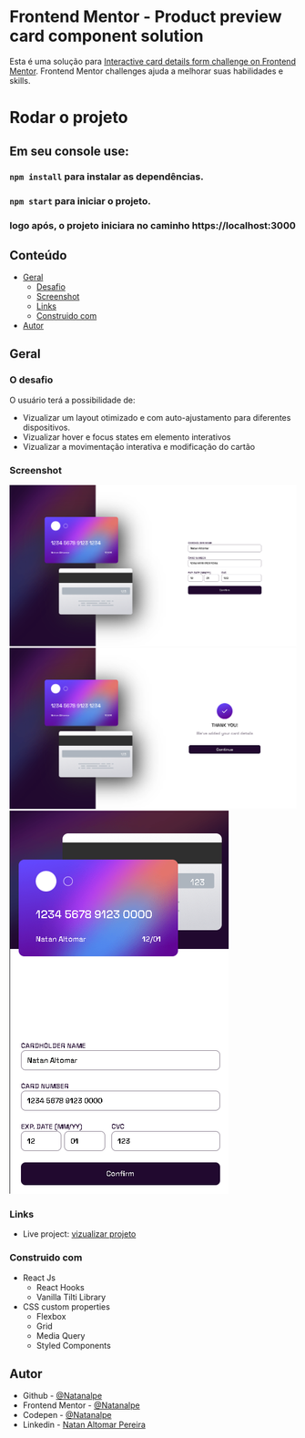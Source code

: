 # Frontend Mentor - Product preview card component solution

Esta é uma solução para [Interactive card details form challenge on Frontend Mentor](https://www.frontendmentor.io/challenges/interactive-card-details-form-XpS8cKZDWw). Frontend Mentor challenges ajuda a melhorar suas habilidades e skills.

# Rodar o projeto

## Em seu console use:

### `npm install` para instalar as dependências.

### `npm start` para iniciar o projeto.

### logo após, o projeto iniciara no caminho https://localhost:3000

## Conteúdo

- [Geral](#geral)
  - [Desafio](#o-desafio)
  - [Screenshot](#screenshot)
  - [Links](#links)
  - [Construido com](#Construido-com)
- [Autor](#author)

## Geral

### O desafio
 O usuário terá a possibilidade de:

- Vizualizar um layout otimizado e com auto-ajustamento para diferentes dispositivos.
- Vizualizar hover e focus states em elemento interativos
- Vizualizar a movimentação interativa e modificação do cartão

### Screenshot

![](./src/markdown/screenshot-1.png)
![](./src/markdown/screenshot-2.png)
![](./src/markdown/screenshot-3.png)


### Links

- Live project: [vizualizar projeto](https://notifications-page-s827-fbmwa377b-natanalpe.vercel.app/)


### Construido com

- React Js
  - React Hooks
  - Vanilla Tilti Library
- CSS custom properties
  - Flexbox
  - Grid
  - Media Query
  - Styled Components


## Autor

- Github - [@Natanalpe](https://github.com/natanalpe)
- Frontend Mentor - [@Natanalpe](https://www.frontendmentor.io/profile/Natanalpe)
- Codepen - [@Natanalpe](https://codepen.io/natanalpe)
- Linkedin - [Natan Altomar Pereira](https://www.linkedin.com/in/natanalpe14/)

